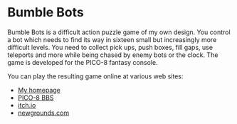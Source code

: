 # Bumble Bots
Bumble Bots is a difficult action puzzle game of my own design.
You control a bot which needs to find its way in sixteen small but increasingly more difficult levels.
You need to collect pick ups, push boxes, fill gaps, use teleports and more while being chased by enemy bots or the clock.
The game is developed for the PICO-8 fantasy console.

You can play the resulting game online at various web sites:
* [My homepage](https://erwinbonsma.nl/Games/BumbleBots/index.html)
* [PICO-8 BBS](https://www.lexaloffle.com/bbs/?tid=31308)
* [itch.io](https://eriban.itch.io/bumble-bots-lowrez)
* [newgrounds.com](https://www.newgrounds.com/projects/games/1222730)

